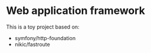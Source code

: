 # Web application framework

This is a toy project based on:

* symfony/http-foundation
* nikic/fastroute
